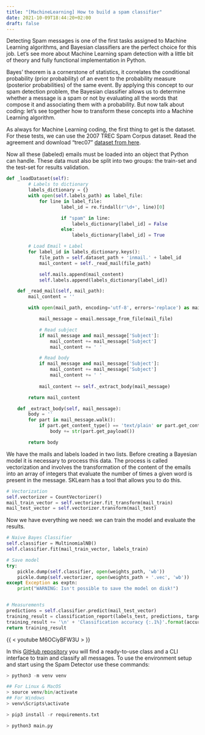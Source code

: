 ```yaml
---
title: "[MachineLearning] How to build a spam classifier"
date: 2021-10-09T18:44:20+02:00
draft: false
---
```


Detecting Spam messages is one of the first tasks assigned to Machine Learning algorithms, and Bayesian classifiers are the perfect choice for this job. Let’s see more about Machine Learning spam detection with a little bit of theory and fully functional implementation in Python.

Bayes’ theorem is a cornerstone of statistics, it correlates the conditional probability (prior probability) of an event to the probability measure (posterior probabilities) of the same event. By applying this concept to our spam detection problem, the Bayesian classifier allows us to determine whether a message is a spam or not by evaluating all the words that compose it and associating them with a probability. But now talk about coding: let’s see together how to transform these concepts into a Machine Learning algorithm.

As always for Machine Learning coding, the first thing to get is the dataset. For these tests, we can use the 2007 TREC Spam Corpus dataset. Read the agreement and download “trec07” [dataset from here](https://plg.uwaterloo.ca/~gvcormac/treccorpus07/).

Now all these (labeled) emails must be loaded into an object that Python can handle. These data must also be split into two groups: the train-set and the test-set for results validation.

```python
def _loadDataset(self):
        # Labels to dictionary
        labels_dictionary = {}
        with open(self.labels_path) as label_file:
            for line in label_file:
                    label_id = re.findall(r'\d+', line)[0]

                    if "spam" in line:
                        labels_dictionary[label_id] = False
                    else:
                        labels_dictionary[label_id] = True

        # Load Email + Label
        for label_id in labels_dictionary.keys():
            file_path = self.dataset_path + 'inmail.' + label_id
            mail_content = self._read_mail(file_path)

            self.mails.append(mail_content)
            self.labels.append(labels_dictionary[label_id])

    def _read_mail(self, mail_path):
        mail_content = ''

        with open(mail_path, encoding='utf-8', errors='replace') as mail_file:

            mail_message = email.message_from_file(mail_file)

            # Read subject
            if mail_message and mail_message['Subject']:
                mail_content += mail_message['Subject']
                mail_content += ' '

            # Read body
            if mail_message and mail_message['Subject']:
                mail_content += mail_message['Subject']
                mail_content += ' '
            
            mail_content += self._extract_body(mail_message)

        return mail_content

    def _extract_body(self, mail_message):
        body = ''
        for part in mail_message.walk():
            if part.get_content_type() == 'text/plain' or part.get_content_type() == 'text/html':
                body += str(part.get_payload())

        return body
```

We have the mails and labels loaded in two lists. Before creating a Bayesian model it is necessary to process this data. The process is called vectorization and involves the transformation of the content of the emails into an array of integers that evaluate the number of times a given word is present in the message. SKLearn has a tool that allows you to do this.

```python
# Vectorization
self.vectorizer = CountVectorizer()
mail_train_vector = self.vectorizer.fit_transform(mail_train)
mail_test_vector = self.vectorizer.transform(mail_test)
```

Now we have everything we need: we can train the model and evaluate the results.

```python
# Naive Bayes Classifier
self.classifier = MultinomialNB()
self.classifier.fit(mail_train_vector, labels_train)

# Save model
try:
    pickle.dump(self.classifier, open(weights_path, 'wb'))
    pickle.dump(self.vectorizer, open(weights_path + '.vec', 'wb'))
except Exception as exptn:
    print("WARNING: Isn't possible to save the model on disk!")


# Measurements
predictions = self.classifier.predict(mail_test_vector)
training_result = classification_report(labels_test, predictions, target_names=['SPAM', 'NOT SPAM'])
training_result += '\n' + 'Classification accuracy {:.1%}'.format(accuracy_score(labels_test, predictions))
return training_result
```

{{ < youtube M6OCiyBFW3U > }}

In this [GitHub repository](https://github.com/gslf/ML-SpamDetection) you will find a ready-to-use class and a CLI interface to train and classify all messages. To use the environment setup and start using the Spam Detector use these commands:

```python
> python3 -m venv venv 

## For Linux & MacOS
> source venv/bin/activate 
## For Windows
> venv\Scripts\activate

> pip3 install -r requirements.txt 

> python3 main.py 
```

